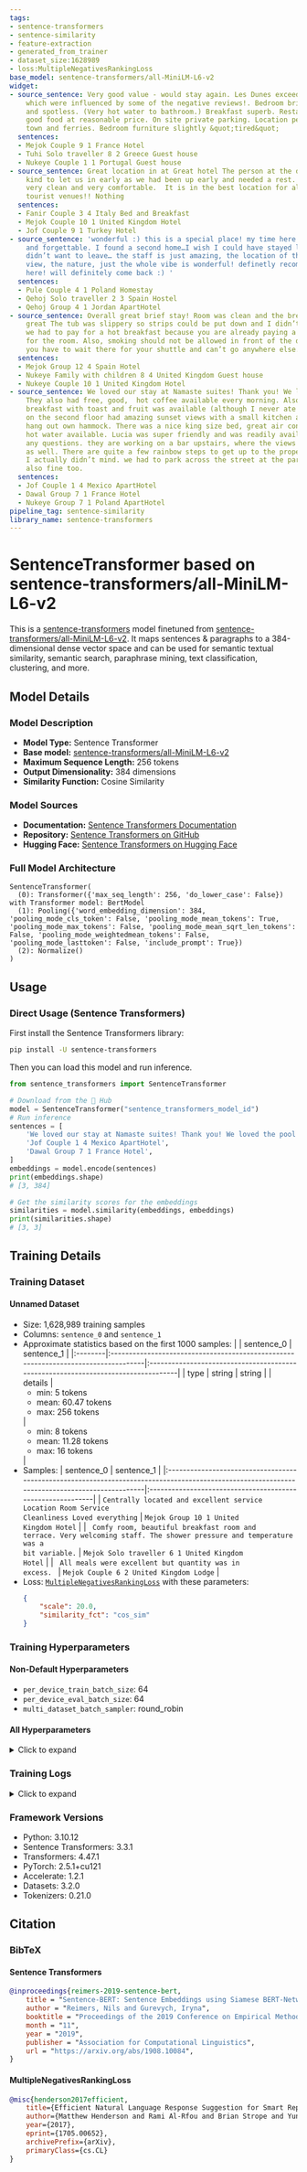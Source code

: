 ```yaml
---
tags:
- sentence-transformers
- sentence-similarity
- feature-extraction
- generated_from_trainer
- dataset_size:1628989
- loss:MultipleNegativesRankingLoss
base_model: sentence-transformers/all-MiniLM-L6-v2
widget:
- source_sentence: Very good value - would stay again. Les Dunes exceeded our expectations
    which were influenced by some of the negative reviews!. Bedroom bright and airy
    and spotless. (Very hot water to bathroom.) Breakfast superb. Restaurant very
    good food at reasonable price. On site private parking. Location perfect for the
    town and ferries. Bedroom furniture slightly &quot;tired&quot;
  sentences:
  - Mejok Couple 9 1 France Hotel
  - Tuhi Solo traveller 8 2 Greece Guest house
  - Nukeye Couple 1 1 Portugal Guest house
- source_sentence: Great location in at Great hotel The person at the desk was so
    kind to let us in early as we had been up early and needed a rest. The place was
    very clean and very comfortable.  It is in the best location for all the great
    tourist venues!! Nothing
  sentences:
  - Fanir Couple 3 4 Italy Bed and Breakfast
  - Mejok Couple 10 1 United Kingdom Hotel
  - Jof Couple 9 1 Turkey Hotel
- source_sentence: 'wonderful :) this is a special place! my time here was amazing
    and forgettable. I found a second home…I wish I could have stayed longer, I really
    didn’t want to leave… the staff is just amazing, the location of the finca, the
    view, the nature, just the whole vibe is wonderful! definetly recommend a stay
    here! will definitely come back :) '
  sentences:
  - Pule Couple 4 1 Poland Homestay
  - Qehoj Solo traveller 2 3 Spain Hostel
  - Qehoj Group 4 1 Jordan ApartHotel
- source_sentence: Overall great brief stay! Room was clean and the breakfast was
    great The tub was slippery so strips could be put down and I didn’t like that
    we had to pay for a hot breakfast because you are already paying a high price
    for the room. Also, smoking should not be allowed in front of the door because
    you have to wait there for your shuttle and can’t go anywhere else.
  sentences:
  - Mejok Group 12 4 Spain Hotel
  - Nukeye Family with children 8 4 United Kingdom Guest house
  - Nukeye Couple 10 1 United Kingdom Hotel
- source_sentence: We loved our stay at Namaste suites! Thank you! We loved the pool!
    They also had free, good,  hot coffee available every morning. Also a continental
    breakfast with toast and fruit was available (although I never ate it). The balconies
    on the second floor had amazing sunset views with a small kitchen and a spot to
    hang out own hammock. There was a nice king size bed, great air conditioning and
    hot water available. Lucia was super friendly and was readily available to answer
    any questions. they are working on a bar upstairs, where the views are gorgeous
    as well. There are quite a few rainbow steps to get up to the property, which
    I actually didn’t mind. we had to park across the street at the park, which was
    also fine too.
  sentences:
  - Jof Couple 1 4 Mexico ApartHotel
  - Dawal Group 7 1 France Hotel
  - Nukeye Group 7 1 Poland ApartHotel
pipeline_tag: sentence-similarity
library_name: sentence-transformers
---
```


# SentenceTransformer based on sentence-transformers/all-MiniLM-L6-v2

This is a [sentence-transformers](https://www.SBERT.net) model finetuned from [sentence-transformers/all-MiniLM-L6-v2](https://huggingface.co/sentence-transformers/all-MiniLM-L6-v2). It maps sentences & paragraphs to a 384-dimensional dense vector space and can be used for semantic textual similarity, semantic search, paraphrase mining, text classification, clustering, and more.

## Model Details

### Model Description
- **Model Type:** Sentence Transformer
- **Base model:** [sentence-transformers/all-MiniLM-L6-v2](https://huggingface.co/sentence-transformers/all-MiniLM-L6-v2) <!-- at revision fa97f6e7cb1a59073dff9e6b13e2715cf7475ac9 -->
- **Maximum Sequence Length:** 256 tokens
- **Output Dimensionality:** 384 dimensions
- **Similarity Function:** Cosine Similarity
<!-- - **Training Dataset:** Unknown -->
<!-- - **Language:** Unknown -->
<!-- - **License:** Unknown -->

### Model Sources

- **Documentation:** [Sentence Transformers Documentation](https://sbert.net)
- **Repository:** [Sentence Transformers on GitHub](https://github.com/UKPLab/sentence-transformers)
- **Hugging Face:** [Sentence Transformers on Hugging Face](https://huggingface.co/models?library=sentence-transformers)

### Full Model Architecture

```
SentenceTransformer(
  (0): Transformer({'max_seq_length': 256, 'do_lower_case': False}) with Transformer model: BertModel 
  (1): Pooling({'word_embedding_dimension': 384, 'pooling_mode_cls_token': False, 'pooling_mode_mean_tokens': True, 'pooling_mode_max_tokens': False, 'pooling_mode_mean_sqrt_len_tokens': False, 'pooling_mode_weightedmean_tokens': False, 'pooling_mode_lasttoken': False, 'include_prompt': True})
  (2): Normalize()
)
```

## Usage

### Direct Usage (Sentence Transformers)

First install the Sentence Transformers library:

```bash
pip install -U sentence-transformers
```

Then you can load this model and run inference.
```python
from sentence_transformers import SentenceTransformer

# Download from the 🤗 Hub
model = SentenceTransformer("sentence_transformers_model_id")
# Run inference
sentences = [
    'We loved our stay at Namaste suites! Thank you! We loved the pool! They also had free, good,  hot coffee available every morning. Also a continental breakfast with toast and fruit was available (although I never ate it). The balconies on the second floor had amazing sunset views with a small kitchen and a spot to hang out own hammock. There was a nice king size bed, great air conditioning and hot water available. Lucia was super friendly and was readily available to answer any questions. they are working on a bar upstairs, where the views are gorgeous as well. There are quite a few rainbow steps to get up to the property, which I actually didn’t mind. we had to park across the street at the park, which was also fine too.',
    'Jof Couple 1 4 Mexico ApartHotel',
    'Dawal Group 7 1 France Hotel',
]
embeddings = model.encode(sentences)
print(embeddings.shape)
# [3, 384]

# Get the similarity scores for the embeddings
similarities = model.similarity(embeddings, embeddings)
print(similarities.shape)
# [3, 3]
```

<!--
### Direct Usage (Transformers)

<details><summary>Click to see the direct usage in Transformers</summary>

</details>
-->

<!--
### Downstream Usage (Sentence Transformers)

You can finetune this model on your own dataset.

<details><summary>Click to expand</summary>

</details>
-->

<!--
### Out-of-Scope Use

*List how the model may foreseeably be misused and address what users ought not to do with the model.*
-->

<!--
## Bias, Risks and Limitations

*What are the known or foreseeable issues stemming from this model? You could also flag here known failure cases or weaknesses of the model.*
-->

<!--
### Recommendations

*What are recommendations with respect to the foreseeable issues? For example, filtering explicit content.*
-->

## Training Details

### Training Dataset

#### Unnamed Dataset


* Size: 1,628,989 training samples
* Columns: <code>sentence_0</code> and <code>sentence_1</code>
* Approximate statistics based on the first 1000 samples:
  |         | sentence_0                                                                         | sentence_1                                                                        |
  |:--------|:-----------------------------------------------------------------------------------|:----------------------------------------------------------------------------------|
  | type    | string                                                                             | string                                                                            |
  | details | <ul><li>min: 5 tokens</li><li>mean: 60.47 tokens</li><li>max: 256 tokens</li></ul> | <ul><li>min: 8 tokens</li><li>mean: 11.28 tokens</li><li>max: 16 tokens</li></ul> |
* Samples:
  | sentence_0                                                                                                                                    | sentence_1                                                 |
  |:----------------------------------------------------------------------------------------------------------------------------------------------|:-----------------------------------------------------------|
  | <code>Centrally located and excellent service Location  Room Service Cleanliness Loved everything</code>                                      | <code>Mejok Group 10 1 United Kingdom Hotel</code>         |
  | <code> Comfy room, beautiful breakfast room and terrace. Very welcoming staff. The shower pressure and temperature was a bit variable.</code> | <code>Mejok Solo traveller 6 1 United Kingdom Hotel</code> |
  | <code> All meals were excellent but quantity was in excess. </code>                                                                           | <code>Mejok Couple 6 2 United Kingdom Lodge</code>         |
* Loss: [<code>MultipleNegativesRankingLoss</code>](https://sbert.net/docs/package_reference/sentence_transformer/losses.html#multiplenegativesrankingloss) with these parameters:
  ```json
  {
      "scale": 20.0,
      "similarity_fct": "cos_sim"
  }
  ```

### Training Hyperparameters
#### Non-Default Hyperparameters

- `per_device_train_batch_size`: 64
- `per_device_eval_batch_size`: 64
- `multi_dataset_batch_sampler`: round_robin

#### All Hyperparameters
<details><summary>Click to expand</summary>

- `overwrite_output_dir`: False
- `do_predict`: False
- `eval_strategy`: no
- `prediction_loss_only`: True
- `per_device_train_batch_size`: 64
- `per_device_eval_batch_size`: 64
- `per_gpu_train_batch_size`: None
- `per_gpu_eval_batch_size`: None
- `gradient_accumulation_steps`: 1
- `eval_accumulation_steps`: None
- `torch_empty_cache_steps`: None
- `learning_rate`: 5e-05
- `weight_decay`: 0.0
- `adam_beta1`: 0.9
- `adam_beta2`: 0.999
- `adam_epsilon`: 1e-08
- `max_grad_norm`: 1
- `num_train_epochs`: 3
- `max_steps`: -1
- `lr_scheduler_type`: linear
- `lr_scheduler_kwargs`: {}
- `warmup_ratio`: 0.0
- `warmup_steps`: 0
- `log_level`: passive
- `log_level_replica`: warning
- `log_on_each_node`: True
- `logging_nan_inf_filter`: True
- `save_safetensors`: True
- `save_on_each_node`: False
- `save_only_model`: False
- `restore_callback_states_from_checkpoint`: False
- `no_cuda`: False
- `use_cpu`: False
- `use_mps_device`: False
- `seed`: 42
- `data_seed`: None
- `jit_mode_eval`: False
- `use_ipex`: False
- `bf16`: False
- `fp16`: False
- `fp16_opt_level`: O1
- `half_precision_backend`: auto
- `bf16_full_eval`: False
- `fp16_full_eval`: False
- `tf32`: None
- `local_rank`: 0
- `ddp_backend`: None
- `tpu_num_cores`: None
- `tpu_metrics_debug`: False
- `debug`: []
- `dataloader_drop_last`: False
- `dataloader_num_workers`: 0
- `dataloader_prefetch_factor`: None
- `past_index`: -1
- `disable_tqdm`: False
- `remove_unused_columns`: True
- `label_names`: None
- `load_best_model_at_end`: False
- `ignore_data_skip`: False
- `fsdp`: []
- `fsdp_min_num_params`: 0
- `fsdp_config`: {'min_num_params': 0, 'xla': False, 'xla_fsdp_v2': False, 'xla_fsdp_grad_ckpt': False}
- `fsdp_transformer_layer_cls_to_wrap`: None
- `accelerator_config`: {'split_batches': False, 'dispatch_batches': None, 'even_batches': True, 'use_seedable_sampler': True, 'non_blocking': False, 'gradient_accumulation_kwargs': None}
- `deepspeed`: None
- `label_smoothing_factor`: 0.0
- `optim`: adamw_torch
- `optim_args`: None
- `adafactor`: False
- `group_by_length`: False
- `length_column_name`: length
- `ddp_find_unused_parameters`: None
- `ddp_bucket_cap_mb`: None
- `ddp_broadcast_buffers`: False
- `dataloader_pin_memory`: True
- `dataloader_persistent_workers`: False
- `skip_memory_metrics`: True
- `use_legacy_prediction_loop`: False
- `push_to_hub`: False
- `resume_from_checkpoint`: None
- `hub_model_id`: None
- `hub_strategy`: every_save
- `hub_private_repo`: None
- `hub_always_push`: False
- `gradient_checkpointing`: False
- `gradient_checkpointing_kwargs`: None
- `include_inputs_for_metrics`: False
- `include_for_metrics`: []
- `eval_do_concat_batches`: True
- `fp16_backend`: auto
- `push_to_hub_model_id`: None
- `push_to_hub_organization`: None
- `mp_parameters`: 
- `auto_find_batch_size`: False
- `full_determinism`: False
- `torchdynamo`: None
- `ray_scope`: last
- `ddp_timeout`: 1800
- `torch_compile`: False
- `torch_compile_backend`: None
- `torch_compile_mode`: None
- `dispatch_batches`: None
- `split_batches`: None
- `include_tokens_per_second`: False
- `include_num_input_tokens_seen`: False
- `neftune_noise_alpha`: None
- `optim_target_modules`: None
- `batch_eval_metrics`: False
- `eval_on_start`: False
- `use_liger_kernel`: False
- `eval_use_gather_object`: False
- `average_tokens_across_devices`: False
- `prompts`: None
- `batch_sampler`: batch_sampler
- `multi_dataset_batch_sampler`: round_robin

</details>

### Training Logs
<details><summary>Click to expand</summary>

| Epoch  | Step  | Training Loss |
|:------:|:-----:|:-------------:|
| 0.0196 | 500   | 3.8304        |
| 0.0393 | 1000  | 3.4105        |
| 0.0589 | 1500  | 3.1805        |
| 0.0786 | 2000  | 3.0195        |
| 0.0982 | 2500  | 2.889         |
| 0.1179 | 3000  | 2.7914        |
| 0.1375 | 3500  | 2.6757        |
| 0.1572 | 4000  | 2.592         |
| 0.1768 | 4500  | 2.5403        |
| 0.1964 | 5000  | 2.4811        |
| 0.2161 | 5500  | 2.4424        |
| 0.2357 | 6000  | 2.4145        |
| 0.2554 | 6500  | 2.3645        |
| 0.2750 | 7000  | 2.3481        |
| 0.2947 | 7500  | 2.3279        |
| 0.3143 | 8000  | 2.2983        |
| 0.3339 | 8500  | 2.2795        |
| 0.3536 | 9000  | 2.2559        |
| 0.3732 | 9500  | 2.2568        |
| 0.3929 | 10000 | 2.2156        |
| 0.4125 | 10500 | 2.2074        |
| 0.4322 | 11000 | 2.1947        |
| 0.4518 | 11500 | 2.1747        |
| 0.4715 | 12000 | 2.1684        |
| 0.4911 | 12500 | 2.1601        |
| 0.5107 | 13000 | 2.152         |
| 0.5304 | 13500 | 2.1374        |
| 0.5500 | 14000 | 2.1225        |
| 0.5697 | 14500 | 2.1195        |
| 0.5893 | 15000 | 2.1318        |
| 0.6090 | 15500 | 2.1144        |
| 0.6286 | 16000 | 2.0993        |
| 0.6483 | 16500 | 2.073         |
| 0.6679 | 17000 | 2.0833        |
| 0.6875 | 17500 | 2.0931        |
| 0.7072 | 18000 | 2.0747        |
| 0.7268 | 18500 | 2.0669        |
| 0.7465 | 19000 | 2.0572        |
| 0.7661 | 19500 | 2.057         |
| 0.7858 | 20000 | 2.0381        |
| 0.8054 | 20500 | 2.0378        |
| 0.8251 | 21000 | 2.0347        |
| 0.8447 | 21500 | 2.0336        |
| 0.8643 | 22000 | 2.0171        |
| 0.8840 | 22500 | 2.0382        |
| 0.9036 | 23000 | 2.018         |
| 0.9233 | 23500 | 2.0087        |
| 0.9429 | 24000 | 1.9989        |
| 0.9626 | 24500 | 2.0032        |
| 0.9822 | 25000 | 1.9966        |
| 1.0018 | 25500 | 1.9834        |
| 1.0215 | 26000 | 1.9599        |
| 1.0411 | 26500 | 1.9465        |
| 1.0608 | 27000 | 1.9413        |
| 1.0804 | 27500 | 1.9588        |
| 1.1001 | 28000 | 1.9439        |
| 1.1197 | 28500 | 1.9512        |
| 1.1394 | 29000 | 1.9432        |
| 1.1590 | 29500 | 1.9388        |
| 1.1786 | 30000 | 1.9276        |
| 1.1983 | 30500 | 1.9239        |
| 1.2179 | 31000 | 1.9107        |
| 1.2376 | 31500 | 1.904         |
| 1.2572 | 32000 | 1.9207        |
| 1.2769 | 32500 | 1.9186        |
| 1.2965 | 33000 | 1.9233        |
| 1.3162 | 33500 | 1.9186        |
| 1.3358 | 34000 | 1.9227        |
| 1.3554 | 34500 | 1.9029        |
| 1.3751 | 35000 | 1.9125        |
| 1.3947 | 35500 | 1.9066        |
| 1.4144 | 36000 | 1.9036        |
| 1.4340 | 36500 | 1.9139        |
| 1.4537 | 37000 | 1.8885        |
| 1.4733 | 37500 | 1.8864        |
| 1.4929 | 38000 | 1.8904        |
| 1.5126 | 38500 | 1.8833        |
| 1.5322 | 39000 | 1.8896        |
| 1.5519 | 39500 | 1.8812        |
| 1.5715 | 40000 | 1.8833        |
| 1.5912 | 40500 | 1.8933        |
| 1.6108 | 41000 | 1.8808        |
| 1.6305 | 41500 | 1.8724        |
| 1.6501 | 42000 | 1.8924        |
| 1.6697 | 42500 | 1.8577        |
| 1.6894 | 43000 | 1.8753        |
| 1.7090 | 43500 | 1.8695        |
| 1.7287 | 44000 | 1.8827        |
| 1.7483 | 44500 | 1.8767        |
| 1.7680 | 45000 | 1.8706        |
| 1.7876 | 45500 | 1.8593        |
| 1.8073 | 46000 | 1.856         |
| 1.8269 | 46500 | 1.864         |
| 1.8465 | 47000 | 1.8544        |
| 1.8662 | 47500 | 1.8404        |
| 1.8858 | 48000 | 1.8613        |
| 1.9055 | 48500 | 1.859         |
| 1.9251 | 49000 | 1.8644        |
| 1.9448 | 49500 | 1.8533        |
| 1.9644 | 50000 | 1.8357        |
| 1.9840 | 50500 | 1.8581        |
| 2.0037 | 51000 | 1.8302        |
| 2.0233 | 51500 | 1.8084        |
| 2.0430 | 52000 | 1.8277        |
| 2.0626 | 52500 | 1.8407        |
| 2.0823 | 53000 | 1.796         |
| 2.1019 | 53500 | 1.8135        |
| 2.1216 | 54000 | 1.8213        |
| 2.1412 | 54500 | 1.817         |
| 2.1608 | 55000 | 1.8039        |
| 2.1805 | 55500 | 1.8076        |
| 2.2001 | 56000 | 1.8237        |
| 2.2198 | 56500 | 1.8075        |
| 2.2394 | 57000 | 1.8078        |
| 2.2591 | 57500 | 1.8052        |
| 2.2787 | 58000 | 1.803         |
| 2.2984 | 58500 | 1.8132        |
| 2.3180 | 59000 | 1.8042        |
| 2.3376 | 59500 | 1.8013        |
| 2.3573 | 60000 | 1.7967        |
| 2.3769 | 60500 | 1.8105        |
| 2.3966 | 61000 | 1.8003        |
| 2.4162 | 61500 | 1.8148        |
| 2.4359 | 62000 | 1.815         |
| 2.4555 | 62500 | 1.8041        |
| 2.4752 | 63000 | 1.7982        |
| 2.4948 | 63500 | 1.7976        |
| 2.5144 | 64000 | 1.7979        |
| 2.5341 | 64500 | 1.7905        |
| 2.5537 | 65000 | 1.8086        |
| 2.5734 | 65500 | 1.7983        |
| 2.5930 | 66000 | 1.7851        |
| 2.6127 | 66500 | 1.8008        |
| 2.6323 | 67000 | 1.7786        |
| 2.6519 | 67500 | 1.7998        |
| 2.6716 | 68000 | 1.7911        |
| 2.6912 | 68500 | 1.7983        |
| 2.7109 | 69000 | 1.79          |
| 2.7305 | 69500 | 1.7915        |
| 2.7502 | 70000 | 1.7884        |
| 2.7698 | 70500 | 1.7891        |
| 2.7895 | 71000 | 1.8042        |
| 2.8091 | 71500 | 1.7862        |
| 2.8287 | 72000 | 1.7799        |
| 2.8484 | 72500 | 1.7975        |
| 2.8680 | 73000 | 1.785         |
| 2.8877 | 73500 | 1.7891        |
| 2.9073 | 74000 | 1.8029        |
| 2.9270 | 74500 | 1.7764        |
| 2.9466 | 75000 | 1.7938        |
| 2.9663 | 75500 | 1.7879        |
| 2.9859 | 76000 | 1.7804        |

</details>

### Framework Versions
- Python: 3.10.12
- Sentence Transformers: 3.3.1
- Transformers: 4.47.1
- PyTorch: 2.5.1+cu121
- Accelerate: 1.2.1
- Datasets: 3.2.0
- Tokenizers: 0.21.0

## Citation

### BibTeX

#### Sentence Transformers
```bibtex
@inproceedings{reimers-2019-sentence-bert,
    title = "Sentence-BERT: Sentence Embeddings using Siamese BERT-Networks",
    author = "Reimers, Nils and Gurevych, Iryna",
    booktitle = "Proceedings of the 2019 Conference on Empirical Methods in Natural Language Processing",
    month = "11",
    year = "2019",
    publisher = "Association for Computational Linguistics",
    url = "https://arxiv.org/abs/1908.10084",
}
```

#### MultipleNegativesRankingLoss
```bibtex
@misc{henderson2017efficient,
    title={Efficient Natural Language Response Suggestion for Smart Reply},
    author={Matthew Henderson and Rami Al-Rfou and Brian Strope and Yun-hsuan Sung and Laszlo Lukacs and Ruiqi Guo and Sanjiv Kumar and Balint Miklos and Ray Kurzweil},
    year={2017},
    eprint={1705.00652},
    archivePrefix={arXiv},
    primaryClass={cs.CL}
}
```

<!--
## Glossary

*Clearly define terms in order to be accessible across audiences.*
-->

<!--
## Model Card Authors

*Lists the people who create the model card, providing recognition and accountability for the detailed work that goes into its construction.*
-->

<!--
## Model Card Contact

*Provides a way for people who have updates to the Model Card, suggestions, or questions, to contact the Model Card authors.*
-->